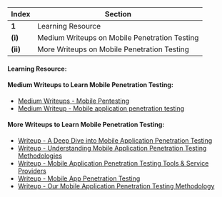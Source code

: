 Index | Section
---   | ---
**1** | Learning Resource
**(i)** | Medium Writeups on Mobile Penetration Testing
**(ii)** | More Writeups on Mobile Penetration Testing


#### Learning Resource:

#### Medium Writeups to Learn Mobile Penetration Testing: 

  * [Medium Writeups - Mobile Pentesting](https://medium.com/tag/mobile-pentesting)
  * [Medium Writeup - Mobile application penetration testing](https://medium.com/netsentries/mobile-application-penetration-testing-784499d9611c)

#### More Writeups to Learn Mobile Penetration Testing:

  * [Writeup - A Deep Dive into Mobile Application Penetration Testing](https://www.getastra.com/blog/app-security/mobile-application-penetration-testing/)
  * [Writeup - Understanding Mobile Application Penetration Testing Methodologies](https://www.appknox.com/blog/understanding-mobile-application-penetration-testing-methodologies)
  * [Writeup - Mobile Application Penetration Testing Tools & Service Providers](https://www.softwaretestinghelp.com/mobile-app-pen-testing-tools-service-providers/)
  * [Writeup - Mobile App Penetration Testing](https://www.nowsecure.com/solutions/by-need/mobile-app-penetration-testing/)
  * [Writeup - Our Mobile Application Penetration Testing Methodology](https://www.triaxiomsecurity.com/our-mobile-application-penetration-testing-methodology/)
